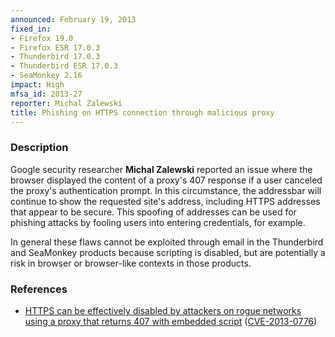 ```yaml
---
announced: February 19, 2013
fixed_in:
- Firefox 19.0
- Firefox ESR 17.0.3
- Thunderbird 17.0.3
- Thunderbird ESR 17.0.3
- SeaMonkey 2.16
impact: High
mfsa_id: 2013-27
reporter: Michal Zalewski
title: Phishing on HTTPS connection through malicious proxy
---
```


<h3>Description</h3>

<p>Google security researcher <strong>Michal Zalewski</strong> reported an issue
where the browser displayed the content of a proxy's 407 response if a user
canceled the proxy's authentication prompt. In this circumstance, the addressbar
will continue to show the requested site's address, including HTTPS addresses
that appear to be secure. This spoofing of addresses can be used for phishing
attacks by fooling users into entering credentials, for example.
</p>

<p class="note">In general these flaws cannot be exploited through email in the
Thunderbird and SeaMonkey products because scripting is disabled, but are
potentially a risk in browser or browser-like contexts in those products.</p>


<h3>References</h3>

<ul>
  <li><a href="https://bugzilla.mozilla.org/show_bug.cgi?id=796475">
      HTTPS can be effectively disabled by attackers on rogue networks using a
proxy that returns 407 with embedded script</a> (<a href="http://cve.mitre.org/cgi-bin/cvename.cgi?name=CVE-2013-0776" class="ex-ref">CVE-2013-0776</a>)</li>
</ul>



